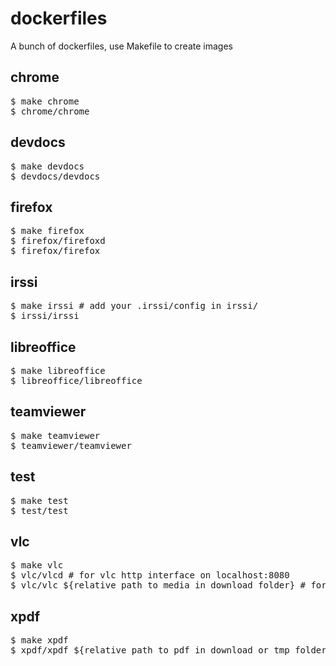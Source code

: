 dockerfiles
===========
A bunch of dockerfiles, use Makefile to create images


chrome
-------
<pre>
$ make chrome
$ chrome/chrome
</pre>


devdocs
-------
<pre>
$ make devdocs
$ devdocs/devdocs
</pre>


firefox
-------
<pre>
$ make firefox
$ firefox/firefoxd
$ firefox/firefox
</pre>


irssi
-------
<pre>
$ make irssi # add your .irssi/config in irssi/
$ irssi/irssi
</pre>


libreoffice
-----------
<pre>
$ make libreoffice
$ libreoffice/libreoffice
</pre>


teamviewer
----------
<pre>
$ make teamviewer
$ teamviewer/teamviewer
</pre>


test
----
<pre>
$ make test
$ test/test
</pre>


vlc
---
<pre>
$ make vlc
$ vlc/vlcd # for vlc http interface on localhost:8080
$ vlc/vlc ${relative_path_to_media_in_download_folder} # for instant playing
</pre>


xpdf
----
<pre>
$ make xpdf
$ xpdf/xpdf ${relative_path_to_pdf_in_download_or_tmp_folder}
</pre>
